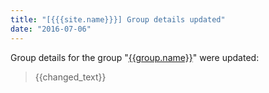 ```yaml
---
title: "[{{{site.name}}}] Group details updated"
date: "2016-07-06"
---
```


Group details for the group "[{{group.name}}]({{{group.url}}})" were updated:

> {{changed\_text}}
